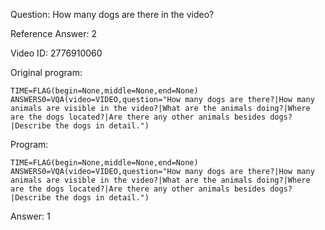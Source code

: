 Question: How many dogs are there in the video?

Reference Answer: 2

Video ID: 2776910060

Original program:

```
TIME=FLAG(begin=None,middle=None,end=None)
ANSWERS0=VQA(video=VIDEO,question="How many dogs are there?|How many animals are visible in the video?|What are the animals doing?|Where are the dogs located?|Are there any other animals besides dogs?|Describe the dogs in detail.")
```

Program:

```
TIME=FLAG(begin=None,middle=None,end=None)
ANSWERS0=VQA(video=VIDEO,question="How many dogs are there?|How many animals are visible in the video?|What are the animals doing?|Where are the dogs located?|Are there any other animals besides dogs?|Describe the dogs in detail.")
```

Answer: 1

